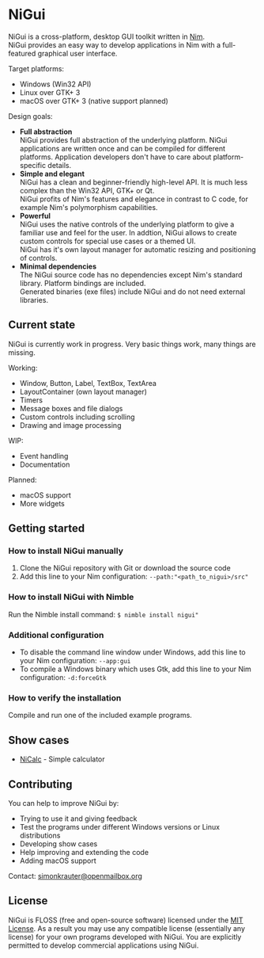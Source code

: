NiGui
=====

NiGui is a cross-platform, desktop GUI toolkit written in [Nim](https://nim-lang.org/).<br>
NiGui provides an easy way to develop applications in Nim with a full-featured graphical user interface.

Target platforms:
* Windows (Win32 API)
* Linux over GTK+ 3
* macOS over GTK+ 3 (native support planned)

Design goals:
* **Full abstraction**<br>
NiGui provides full abstraction of the underlying platform. NiGui applications are written once and can be compiled for different platforms. Application developers don't have to care about platform-specific details.
* **Simple and elegant**<br>
NiGui has a clean and beginner-friendly high-level API. It is much less complex than the Win32 API, GTK+ or Qt.<br>
NiGui profits of Nim's features and elegance in contrast to C code, for example Nim's polymorphism capabilities. 
* **Powerful**<br>
NiGui uses the native controls of the underlying platform to give a familiar use and feel for the user. In addtion, NiGui allows to create custom controls for special use cases or a themed UI. <br>
NiGui has it's own layout manager for automatic resizing and positioning of controls.
* **Minimal dependencies**<br>
The NiGui source code has no dependencies except Nim's standard library. Platform bindings are included.<br>
Generated binaries (exe files) include NiGui and do not need external libraries. 

Current state
-------------
NiGui is currently work in progress. Very basic things work, many things are missing.

Working:
* Window, Button, Label, TextBox, TextArea
* LayoutContainer (own layout manager)
* Timers
* Message boxes and file dialogs
* Custom controls including scrolling
* Drawing and image processing

WIP:
* Event handling
* Documentation

Planned:
* macOS support
* More widgets

Getting started
---------------

### How to install NiGui manually

1. Clone the NiGui repository with Git or download the source code
2. Add this line to your Nim configuration: `--path:"<path_to_nigui>/src"`

### How to install NiGui with Nimble

Run the Nimble install command: `$ nimble install nigui"`

### Additional configuration

* To disable the command line window under Windows, add this line to your Nim configuration: `--app:gui`
* To compile a Windows binary which uses Gtk, add this line to your Nim configuration: `-d:forceGtk`

### How to verify the installation

Compile and run one of the included example programs.

Show cases
----------
* [NiCalc](https://github.com/trustable-code/NiCalc) - Simple calculator

Contributing
------------
You can help to improve NiGui by:
* Trying to use it and giving feedback
* Test the programs under different Windows versions or Linux distributions
* Developing show cases
* Help improving and extending the code
* Adding macOS support

Contact: simonkrauter@openmailbox.org

License
-------

NiGui is FLOSS (free and open-source software) licensed under the [MIT License](https://opensource.org/licenses/MIT). As a result you may use any compatible license (essentially any license) for your own programs developed with NiGui. You are explicitly permitted to develop commercial applications using NiGui.
